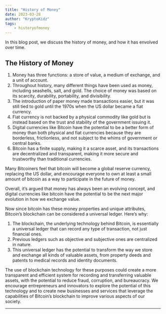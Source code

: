 ```yaml
---
title: "History of Money"
date: 2023-03-28
author: "KryptoKidz"
tags:
    - historyofmoney
---
```


In this blog post, we discuss the history of money, and how it has envolved over time.

## The History of Money

1. Money has three functions: a store of value, a medium of exchange, and a unit of account. 
2. Throughout history, many different things have been used as money, including seashells, salt, and gold. The choice of money was based on its scarcity, durability, portability, and divisibility. 
3. The introduction of paper money made transactions easier, but it was still tied to gold until the 1970s when the US dollar became a fiat currency. 
4. Fiat currency is not backed by a physical commodity like gold but is instead based on the trust and stability of the government issuing it. 
5. Digital currencies like Bitcoin have the potential to be a better form of money than both physical and fiat currencies because they are borderless, frictionless, and not subject to the whims of government or central banks. 
6. Bitcoin has a finite supply, making it a scarce asset, and its transactions are decentralized and transparent, making it more secure and trustworthy than traditional currencies. 
 
Many Bitcoiners feel that bitcoin will become a global reserve currency, replacing the US dollar, and encourage everyone to own at least a small amount of bitcoin as a way to participate in the future of money. 

Overall, it’s argued that money has always been an evolving concept, and digital currencies like bitcoin have the potential to be the next major evolution in how we exchange value. 

Now since bitcoin has these money properties and unique attributes, Bitcoin’s blockchain can be considered a universal ledger. Here’s why: 

1. The blockchain, the underlying technology behind Bitcoin, is essentially a universal ledger that can record any type of transaction, not just financial ones. 
2. Previous ledgers such as objective and subjective ones are centralized in nature. 
3. This universal ledger has the potential to transform the way we store and exchange all kinds of valuable assets, from property deeds and patents to medical records and identity documents. 

The use of blockchain technology for these purposes could create a more transparent and efficient system for recording and transferring valuable assets, with the potential to reduce fraud, corruption, and bureaucracy. We encourage entrepreneurs and innovators to explore the potential of this technology and to create new businesses and services that leverage the capabilities of Bitcoin’s blockchain to improve various aspects of our society. 

-------

[^1]: Source: https://www.youtube.com/watch?v=yPIvqJsCOSo